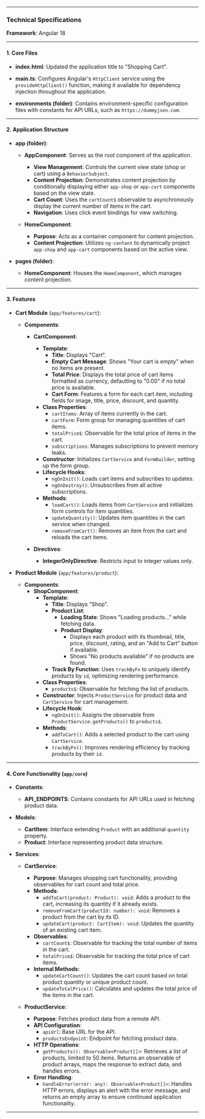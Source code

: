
---

### Technical Specifications

**Framework**: Angular 18

---

#### **1. Core Files**

- **index.html**: Updated the application title to "Shopping Cart".

- **main.ts**: Configures Angular's `HttpClient` service using the `provideHttpClient()` function, making it available for dependency injection throughout the application.

- **environments (folder)**: Contains environment-specific configuration files with constants for API URLs, such as `https://dummyjson.com`.

---

#### **2. Application Structure**

- **app (folder)**:
  - **AppComponent**: Serves as the root component of the application.
    - **View Management**: Controls the current view state (shop or cart) using a `BehaviorSubject`.
    - **Content Projection**: Demonstrates content projection by conditionally displaying either `app-shop` or `app-cart` components based on the view state.
    - **Cart Count**: Uses the `cartCount$` observable to asynchronously display the current number of items in the cart.
    - **Navigation**: Uses click event bindings for view switching.

  - **HomeComponent**:
    - **Purpose**: Acts as a container component for content projection.
    - **Content Projection**: Utilizes `ng-content` to dynamically project `app-shop` and `app-cart` components based on the active view.

- **pages (folder)**:
  - **HomeComponent**: Houses the `HomeComponent`, which manages content projection.

---

#### **3. Features**

- **Cart Module** (`app/features/cart`):
  - **Components**:
    - **CartComponent**:
      - **Template**:
        - **Title**: Displays "Cart".
        - **Empty Cart Message**: Shows "Your cart is empty" when no items are present.
        - **Total Price**: Displays the total price of cart items formatted as currency, defaulting to "0.00" if no total price is available.
        - **Cart Form**: Features a form for each cart item, including fields for image, title, price, discount, and quantity.
      - **Class Properties**:
        - `cartItems`: Array of items currently in the cart.
        - `cartForm`: Form group for managing quantities of cart items.
        - `totalPrice$`: Observable for the total price of items in the cart.
        - `subscriptions`: Manages subscriptions to prevent memory leaks.
      - **Constructor**: Initializes `CartService` and `FormBuilder`, setting up the form group.
      - **Lifecycle Hooks**:
        - `ngOnInit()`: Loads cart items and subscribes to updates.
        - `ngOnDestroy()`: Unsubscribes from all active subscriptions.
      - **Methods**:
        - `loadCart()`: Loads items from `CartService` and initializes form controls for item quantities.
        - `updateQuantity()`: Updates item quantities in the cart service when changed.
        - `removeFromCart()`: Removes an item from the cart and reloads the cart items.

    - **Directives**:
      - **IntegerOnlyDirective**: Restricts input to integer values only.

- **Product Module** (`app/features/product`):
  - **Components**:
    - **ShopComponent**:
      - **Template**:
        - **Title**: Displays "Shop".
        - **Product List**:
          - **Loading State**: Shows "Loading products..." while fetching data.
          - **Product Display**:
            - Displays each product with its thumbnail, title, price, discount, rating, and an "Add to Cart" button if available.
            - Shows "No products available" if no products are found.
        - **Track By Function**: Uses `trackByFn` to uniquely identify products by `id`, optimizing rendering performance.
      - **Class Properties**:
        - `products$`: Observable for fetching the list of products.
      - **Constructor**: Injects `ProductService` for product data and `CartService` for cart management.
      - **Lifecycle Hook**:
        - `ngOnInit()`: Assigns the observable from `ProductService.getProducts()` to `products$`.
      - **Methods**:
        - `addToCart()`: Adds a selected product to the cart using `CartService`.
        - `trackByFn()`: Improves rendering efficiency by tracking products by their `id`.

---

#### **4. Core Functionality** (`app/core`)

- **Constants**:
  - **API_ENDPOINTS**: Contains constants for API URLs used in fetching product data.

- **Models**:
  - **CartItem**: Interface extending `Product` with an additional `quantity` property.
  - **Product**: Interface representing product data structure.

- **Services**:
  - **CartService**:
    - **Purpose**: Manages shopping cart functionality, providing observables for cart count and total price.
    - **Methods**:
      - `addToCart(product: Product): void`: Adds a product to the cart, increasing its quantity if it already exists.
      - `removeFromCart(productId: number): void`: Removes a product from the cart by its ID.
      - `updateCart(product: CartItem): void`: Updates the quantity of an existing cart item.
    - **Observables**:
      - `cartCount$`: Observable for tracking the total number of items in the cart.
      - `totalPrice$`: Observable for tracking the total price of cart items.
    - **Internal Methods**:
      - `updateCartCount()`: Updates the cart count based on total product quantity or unique product count.
      - `updateTotalPrice()`: Calculates and updates the total price of the items in the cart.

  - **ProductService**:
    - **Purpose**: Fetches product data from a remote API.
    - **API Configuration**:
      - `apiUrl`: Base URL for the API.
      - `productsEndpoint`: Endpoint for fetching product data.
    - **HTTP Operations**:
      - `getProducts(): Observable<Product[]>`: Retrieves a list of products, limited to 50 items. Returns an observable of product arrays, maps the response to extract data, and handles errors.
    - **Error Handling**:
      - `handleError(error: any): Observable<Product[]>`: Handles HTTP errors, displays an alert with the error message, and returns an empty array to ensure continued application functionality.

---
